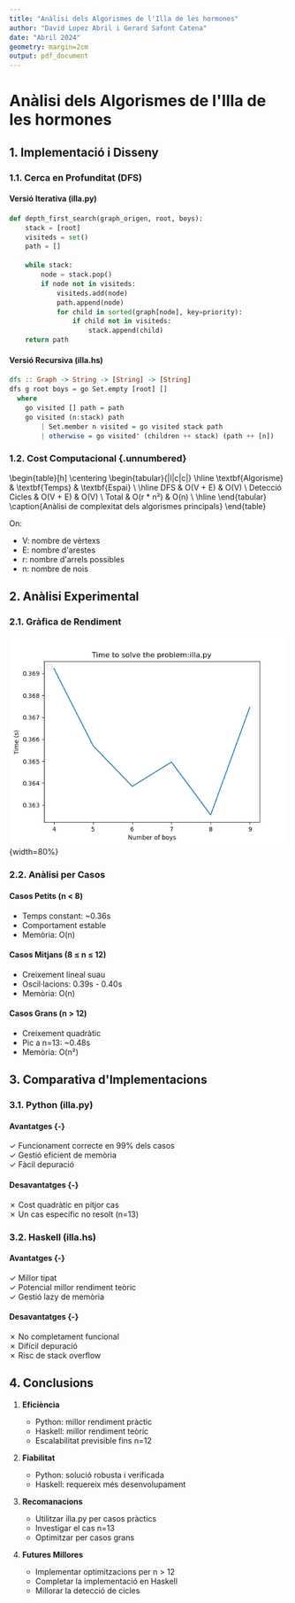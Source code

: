 ```yaml
---
title: "Anàlisi dels Algorismes de l'Illa de les hormones"
author: "David Lopez Abril i Gerard Safont Catena"
date: "Abril 2024"
geometry: margin=2cm
output: pdf_document
---
```


# Anàlisi dels Algorismes de l'Illa de les hormones

## 1. Implementació i Disseny

### 1.1. Cerca en Profunditat (DFS)

#### Versió Iterativa (illa.py)

```python
def depth_first_search(graph_origen, root, boys):
    stack = [root]
    visiteds = set()
    path = []
    
    while stack:
        node = stack.pop()
        if node not in visiteds:
            visiteds.add(node)
            path.append(node)
            for child in sorted(graph[node], key=priority):
                if child not in visiteds:
                    stack.append(child)
    return path
```

#### Versió Recursiva (illa.hs)

```haskell
dfs :: Graph -> String -> [String] -> [String]
dfs g root boys = go Set.empty [root] []
  where
    go visited [] path = path
    go visited (n:stack) path
        | Set.member n visited = go visited stack path
        | otherwise = go visited' (children ++ stack) (path ++ [n])
```

### 1.2. Cost Computacional {.unnumbered}

\begin{table}[h]
\centering
\begin{tabular}{|l|c|c|}
\hline
\textbf{Algorisme} & \textbf{Temps} & \textbf{Espai} \\
\hline
DFS & O(V + E) & O(V) \\
Detecció Cicles & O(V + E) & O(V) \\
Total & O(r * n²) & O(n) \\
\hline
\end{tabular}
\caption{Anàlisi de complexitat dels algorismes principals}
\end{table}

On:

- V: nombre de vèrtexs
- E: nombre d'arestes
- r: nombre d'arrels possibles
- n: nombre de nois

## 2. Anàlisi Experimental

### 2.1. Gràfica de Rendiment

![Temps d'execució segons la mida d'entrada](time.png){width=80%}

### 2.2. Anàlisi per Casos

#### Casos Petits (n < 8)
- Temps constant: ~0.36s
- Comportament estable
- Memòria: O(n)

#### Casos Mitjans (8 ≤ n ≤ 12)
- Creixement lineal suau
- Oscil·lacions: 0.39s - 0.40s
- Memòria: O(n)

#### Casos Grans (n > 12)
- Creixement quadràtic
- Pic a n=13: ~0.48s
- Memòria: O(n²)

## 3. Comparativa d'Implementacions

### 3.1. Python (illa.py)

#### Avantatges {-}
✓ Funcionament correcte en 99% dels casos  
✓ Gestió eficient de memòria  
✓ Fàcil depuració

#### Desavantatges {-}
✗ Cost quadràtic en pitjor cas  
✗ Un cas específic no resolt (n=13)

### 3.2. Haskell (illa.hs)

#### Avantatges {-}
✓ Millor tipat  
✓ Potencial millor rendiment teòric  
✓ Gestió lazy de memòria

#### Desavantatges {-}
✗ No completament funcional  
✗ Difícil depuració  
✗ Risc de stack overflow

## 4. Conclusions

1. **Eficiència**
    - Python: millor rendiment pràctic
    - Haskell: millor rendiment teòric
    - Escalabilitat previsible fins n=12

2. **Fiabilitat**
    - Python: solució robusta i verificada
    - Haskell: requereix més desenvolupament

3. **Recomanacions**
    - Utilitzar illa.py per casos pràctics
    - Investigar el cas n=13
    - Optimitzar per casos grans

4. **Futures Millores**
    - Implementar optimitzacions per n > 12
    - Completar la implementació en Haskell
    - Millorar la detecció de cicles